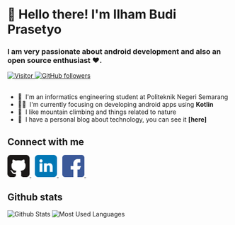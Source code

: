 # :clap: Hello there! I'm Ilham Budi Prasetyo

### I am very passionate about android development and also an open source enthusiast :heart:.

<div align="left">
    <a href="#">
        <img alt="Visitor" src="https://visitor-badge.laobi.icu/badge?page_id=ghulamikhsan.ghulamikhsan">
    </a>
    <a href="https://github.com/ghulamikhsan?tab=followers">
        <img alt="GitHub followers" src="https://img.shields.io/github/followers/ghulamikhsan?color=green&logo=github">
    </a>
</div>

<br>

- :school: &nbsp;I'm an informatics engineering student at Politeknik Negeri Semarang
- :man_technologist: &nbsp;I'm currently focusing on developing android apps using **Kotlin**
- :seedling: &nbsp;I like mountain climbing and things related to nature
- :memo: &nbsp;I have a personal blog about technology, you can see it **[here]**

## Connect with me

<div align="left">
    <a href="https://ghulamikhsan.github.io/">
        <img src="icons/github.svg" width="50" height="50" alt="Github Pages">
    </a>
    &nbsp;
    <a href="https://www.linkedin.com/in/muhammad-iqbal-ghulam-ikhsan-89925a176/">
        <img src="icons/linkedin.svg" width="50" height="50" alt="Linkedin">
    </a>
    &nbsp;
    <a href="https://www.facebook.com/ghulam.ikhsan/">
        <img src="icons/facebook.svg" width="50" height="50" alt="Facebook">
    </a>
    &nbsp;
    <!-- <a href="https://ilham67.blogspot.com/">
        <img src="icons/blogger.svg" width="50" height="50" alt="Blog">
    </a> -->
</div>

## Github stats

<div align="left">
    <img src="https://github-readme-stats.vercel.app/api?username=ghulamikhsan&show_icons=true&count_private=true&include_all_commits=true&theme=dark" alt="Github Stats"/>
    <img src="https://github-readme-stats.vercel.app/api/top-langs/?username=ghulamikhsan&langs_count=8&layout=compact&theme=dark" alt="Most Used Languages" />
</div>
